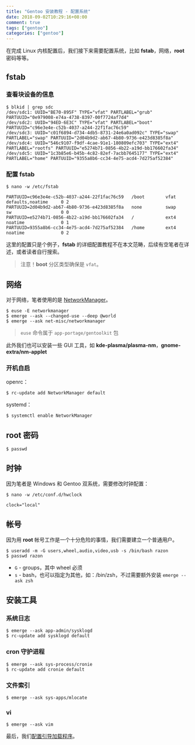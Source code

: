 ```yaml
---
title: "Gentoo 安装教程 - 配置系统"
date: 2018-09-02T10:29:16+08:00
comment: true
tags: ["gentoo"]
categories: ["gentoo"]
---
```


在完成 Linux 内核配置后，我们接下来需要配置系统，比如 **fstab**，网络，**root** 密码等等。
<!--more-->

## fstab

### 查看块设备的信息

```
$ blkid | grep sdc
/dev/sdc1: UUID="BE70-895F" TYPE="vfat" PARTLABEL="grub" PARTUUID="0e979008-e74a-4738-8397-00f7724af7d4"
/dev/sdc2: UUID="94ED-6E3C" TYPE="vfat" PARTLABEL="boot" PARTUUID="c96e3e4e-c52b-4037-a244-22f1fac76c59"
/dev/sdc3: UUID="c01f6894-d734-4db5-8731-24e6a0ad092c" TYPE="swap" PARTLABEL="swap" PARTUUID="2d04b9d2-ab67-4b80-9736-e423d8385f8a"
/dev/sdc4: UUID="546c9107-f9df-4cae-91e1-180809efc703" TYPE="ext4" PARTLABEL="rootfs" PARTUUID="e5274b71-0856-4b22-a19d-bb176602fa34"
/dev/sdc5: UUID="1c3b85e6-b45b-4c82-82ef-7acbb7645177" TYPE="ext4" PARTLABEL="home" PARTUUID="9355a8b6-cc34-4e75-acd4-7d275af52384"
```

### 配置 fstab

```
$ nano -w /etc/fstab

PARTUUID=c96e3e4e-c52b-4037-a244-22f1fac76c59   /boot        vfat    defaults,noatime     0 2
PARTUUID=2d04b9d2-ab67-4b80-9736-e423d8385f8a   none         swap    sw                   0 0
PARTUUID=e5274b71-0856-4b22-a19d-bb176602fa34   /            ext4    noatime              0 1
PARTUUID=9355a8b6-cc34-4e75-acd4-7d275af52384   /home        ext4    noatime              0 2
```

这里的配置只是个例子，**fstab** 的详细配置教程不在本文范畴，后续有空笔者在详述，或者读者自行搜索。

> 注意！**boot** 分区类型确保是 `vfat`。

## 网络

对于网络，笔者使用的是 [NetworkManager](https://wiki.gentoo.org/wiki/NetworkManager)。

```
$ euse -E networkmanager
$ emerge --ask --changed-use --deep @world
$ emerge --ask net-misc/networkmanager
```

> `euse` 命令属于 `app-portage/gentoolkit` 包

此外我们也可以安装一些 GUI 工具，如 **kde-plasma/plasma-nm**，**gnome-extra/nm-applet**

### 开机自启

openrc：

```
$ rc-update add NetworkManager default
```

systemd：

```
$ systemctl enable NetworkManager
```


## root 密码

```
$ passwd
```

## 时钟

因为笔者是 Windows 和 Gentoo 双系统，需要修改时钟配置：

```
$ nano -w /etc/conf.d/hwclock

clock="local"
```

## 帐号

因为用 **root** 帐号工作是一个十分危险的事情，我们需要建立一个普通用户。

```
$ useradd -m -G users,wheel,audio,video,usb -s /bin/bash razon
$ passwd razon
```
- `G` - groups，其中 wheel 必须
- `s` - bash，也可以指定为其他，如：/bin/zsh，不过需要额外安装 `emerge --ask zsh`

## 安装工具

### 系统日志

```
$ emerge --ask app-admin/sysklogd
$ rc-update add sysklogd default
```

### cron 守护进程

```
$ emerge --ask sys-process/cronie
$ rc-update add cronie default
```

### 文件索引

```
$ emerge --ask sys-apps/mlocate
```

### vi

```
$ emerge --ask vim
```

最后，我们[配置引导加载程序](/post/gentoo/installation-bootloader)。
